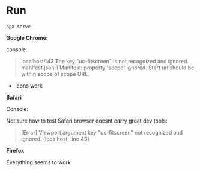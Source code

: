 # Run

`npx serve`

**Google Chrome:**

console:

>localhost/:43 The key "uc-fitscreen" is not recognized and ignored.
manifest.json:1 Manifest: property 'scope' ignored. Start url should be within scope of scope URL.

- Icons work

**Safari**

Console:

Not sure how to test Safari browser doesnt carry great dev tools:

>[Error] Viewport argument key "uc-fitscreen" not recognized and ignored. (localhost, line 43)

**Firefox**

Everything seems to work